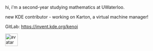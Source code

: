
hi, i'm a second-year studying mathematics at UWaterloo.

new KDE contributor - working on Karton, a virtual machine manager!

GitLab: https://invent.kde.org/kenoi

<img src="https://github.com/user-attachments/assets/1ef2f84f-2603-4117-bbd4-7899ff95999e" width="40px" alt="avatar">
